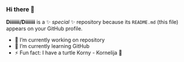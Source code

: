### Hi there 👋

**Diiiiiii/Diiiiiii** is a ✨ _special_ ✨ repository because its `README.md` (this file) appears on your GitHub profile.



- 🔭 I’m currently working on repository
- 🌱 I’m currently learning GitHub
- ⚡ Fun fact: I have a turtle Korny - Kornelija :turtle:

